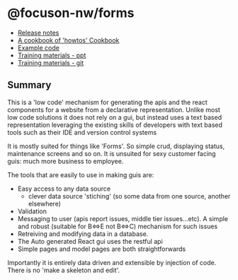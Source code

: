 # @focuson-nw/forms

* [Release notes](https://github.com/focuson-ts/focuson/blob/master/RELEASES.md)
* [A cookbook of 'howtos' Cookbook](cookbooks/index.md)
* [Example code](https://github.com/focuson-ts/focuson/tree/master/modules/forms/src/example)
* [Training materials - ppt](https://docs.google.com/presentation/d/e/2PACX-1vQaJOECJbjQZynmzieigICB_6GAgz8E_BaVzLwnnfmzunhyXcVADL1cHNKs3COjVmoM9eQmejy0y27b/pub?start=false&loop=false&delayms=3000)
* [Training materials - git](https://github.com/focuson-ts/training)

## Summary
This is a 'low code' mechanism for generating the apis and the react components for a website from a declarative representation.
Unlike most low code solutions it does not rely on a gui, but instead uses a text based representation leveraging 
the existing skills of developers with text based tools such as their IDE and version control systems

It is mostly suited for things like 'Forms'. So simple crud, displaying status, maintenance screens and so on. It is unsuited 
for sexy customer facing guis: much more business to employee.

The tools that are easily to use in making guis are:
* Easy access to any data source
  * clever data source 'stiching' (so some data from one source, another elsewhere)
* Validation
* Messaging to user (apis report issues, middle tier issues...etc). A simple and robust (suitable for B<=>E not B<=>C) mechanism for such issues
* Retreiving and modifying data in a database. 
* The Auto generated React gui uses the restful api
* Simple pages and model pages are both straightforwards

Importantly it is entirely data driven and extensible by injection of code. There is no  'make a skeleton and edit'.
